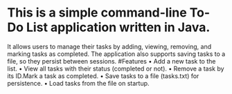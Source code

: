 # This is a simple command-line To-Do List application written in Java.
It allows users to manage their tasks by adding, viewing, removing, and 
marking tasks as completed. The application also supports saving tasks 
to a file, so they persist between sessions.
#Features
• Add a new task to the list.
• View all tasks with their status (completed or not).
• Remove a task by its ID.Mark a task as completed.
• Save tasks to a file (tasks.txt) for persistence.
• Load tasks from the file on startup.
